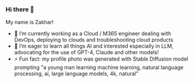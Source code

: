 ### Hi there 👋

My name is Zakhar! 

- 🔭 I’m currently working as a Cloud / M365 engineer dealing with DevOps, deploying to clouds and troubleshooting cloud products
- 🌱 I’m eager to learn all things AI and interested especially in LLM, advocating for the use of GPT-4, Claude and other models! 
- ⚡ Fun fact: my profile photo was generated with Stable Diffusion model prompting "a young man learning machine learning, natural language processing, ai, large language models, 4k, natural"
